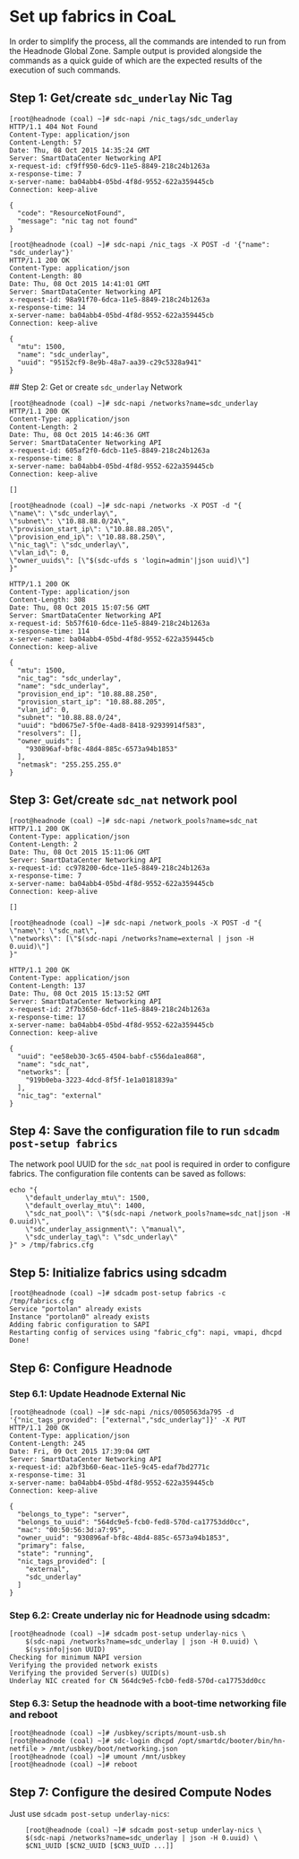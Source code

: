 <!--
    This Source Code Form is subject to the terms of the Mozilla Public
    License, v. 2.0. If a copy of the MPL was not distributed with this
    file, You can obtain one at http://mozilla.org/MPL/2.0/.
-->

<!--
    Copyright (c) 2015, Joyent, Inc.
-->

# Set up fabrics in CoaL

In order to simplify the process, all the commands are intended to run from
the Headnode Global Zone. Sample output is provided alongside the commands
as a quick guide of which are the expected results of the execution of such
commands.

## Step 1: Get/create `sdc_underlay` Nic Tag

    [root@headnode (coal) ~]# sdc-napi /nic_tags/sdc_underlay
    HTTP/1.1 404 Not Found
    Content-Type: application/json
    Content-Length: 57
    Date: Thu, 08 Oct 2015 14:35:24 GMT
    Server: SmartDataCenter Networking API
    x-request-id: cf9ff950-6dc9-11e5-8849-218c24b1263a
    x-response-time: 7
    x-server-name: ba04abb4-05bd-4f8d-9552-622a359445cb
    Connection: keep-alive

    {
      "code": "ResourceNotFound",
      "message": "nic tag not found"
    }

    [root@headnode (coal) ~]# sdc-napi /nic_tags -X POST -d '{"name": "sdc_underlay"}'
    HTTP/1.1 200 OK
    Content-Type: application/json
    Content-Length: 80
    Date: Thu, 08 Oct 2015 14:41:01 GMT
    Server: SmartDataCenter Networking API
    x-request-id: 98a91f70-6dca-11e5-8849-218c24b1263a
    x-response-time: 14
    x-server-name: ba04abb4-05bd-4f8d-9552-622a359445cb
    Connection: keep-alive

    {
      "mtu": 1500,
      "name": "sdc_underlay",
      "uuid": "95152cf9-8e9b-48a7-aa39-c29c5328a941"
    }

## Step 2: Get or create `sdc_underlay` Network

    [root@headnode (coal) ~]# sdc-napi /networks?name=sdc_underlay
    HTTP/1.1 200 OK
    Content-Type: application/json
    Content-Length: 2
    Date: Thu, 08 Oct 2015 14:46:36 GMT
    Server: SmartDataCenter Networking API
    x-request-id: 605af2f0-6dcb-11e5-8849-218c24b1263a
    x-response-time: 8
    x-server-name: ba04abb4-05bd-4f8d-9552-622a359445cb
    Connection: keep-alive

    []

    [root@headnode (coal) ~]# sdc-napi /networks -X POST -d "{
    \"name\": \"sdc_underlay\",
    \"subnet\": \"10.88.88.0/24\",
    \"provision_start_ip\": \"10.88.88.205\",
    \"provision_end_ip\": \"10.88.88.250\",
    \"nic_tag\": \"sdc_underlay\",
    \"vlan_id\": 0,
    \"owner_uuids\": [\"$(sdc-ufds s 'login=admin'|json uuid)\"]
    }"

    HTTP/1.1 200 OK
    Content-Type: application/json
    Content-Length: 308
    Date: Thu, 08 Oct 2015 15:07:56 GMT
    Server: SmartDataCenter Networking API
    x-request-id: 5b57f610-6dce-11e5-8849-218c24b1263a
    x-response-time: 114
    x-server-name: ba04abb4-05bd-4f8d-9552-622a359445cb
    Connection: keep-alive

    {
      "mtu": 1500,
      "nic_tag": "sdc_underlay",
      "name": "sdc_underlay",
      "provision_end_ip": "10.88.88.250",
      "provision_start_ip": "10.88.88.205",
      "vlan_id": 0,
      "subnet": "10.88.88.0/24",
      "uuid": "bd0675e7-5f0e-4ad8-8418-92939914f583",
      "resolvers": [],
      "owner_uuids": [
        "930896af-bf8c-48d4-885c-6573a94b1853"
      ],
      "netmask": "255.255.255.0"
    }


## Step 3: Get/create `sdc_nat` network pool

    [root@headnode (coal) ~]# sdc-napi /network_pools?name=sdc_nat
    HTTP/1.1 200 OK
    Content-Type: application/json
    Content-Length: 2
    Date: Thu, 08 Oct 2015 15:11:06 GMT
    Server: SmartDataCenter Networking API
    x-request-id: cc978200-6dce-11e5-8849-218c24b1263a
    x-response-time: 7
    x-server-name: ba04abb4-05bd-4f8d-9552-622a359445cb
    Connection: keep-alive

    []

    [root@headnode (coal) ~]# sdc-napi /network_pools -X POST -d "{
    \"name\": \"sdc_nat\",
    \"networks\": [\"$(sdc-napi /networks?name=external | json -H 0.uuid)\"]
    }"

    HTTP/1.1 200 OK
    Content-Type: application/json
    Content-Length: 137
    Date: Thu, 08 Oct 2015 15:13:52 GMT
    Server: SmartDataCenter Networking API
    x-request-id: 2f7b3650-6dcf-11e5-8849-218c24b1263a
    x-response-time: 17
    x-server-name: ba04abb4-05bd-4f8d-9552-622a359445cb
    Connection: keep-alive

    {
      "uuid": "ee58eb30-3c65-4504-babf-c556da1ea868",
      "name": "sdc_nat",
      "networks": [
        "919b0eba-3223-4dcd-8f5f-1e1a0181839a"
      ],
      "nic_tag": "external"
    }


## Step 4: Save the configuration file to run `sdcadm post-setup fabrics`

The network pool UUID for the `sdc_nat` pool is required in order to configure
fabrics. The configuration file contents can be saved as follows:

    echo "{
        \"default_underlay_mtu\": 1500,
        \"default_overlay_mtu\": 1400,
        \"sdc_nat_pool\": \"$(sdc-napi /network_pools?name=sdc_nat|json -H 0.uuid)\",
        \"sdc_underlay_assignment\": \"manual\",
        \"sdc_underlay_tag\": \"sdc_underlay\"
    }" > /tmp/fabrics.cfg

## Step 5: Initialize fabrics using sdcadm

    [root@headnode (coal) ~]# sdcadm post-setup fabrics -c /tmp/fabrics.cfg
    Service "portolan" already exists
    Instance "portolan0" already exists
    Adding fabric configuration to SAPI
    Restarting config of services using "fabric_cfg": napi, vmapi, dhcpd
    Done!

## Step 6: Configure Headnode

### Step 6.1: Update Headnode External Nic

    [root@headnode (coal) ~]# sdc-napi /nics/0050563da795 -d '{"nic_tags_provided": ["external","sdc_underlay"]}' -X PUT
    HTTP/1.1 200 OK
    Content-Type: application/json
    Content-Length: 245
    Date: Fri, 09 Oct 2015 17:39:04 GMT
    Server: SmartDataCenter Networking API
    x-request-id: a2bf3b60-6eac-11e5-9c45-edaf7bd2771c
    x-response-time: 31
    x-server-name: ba04abb4-05bd-4f8d-9552-622a359445cb
    Connection: keep-alive

    {
      "belongs_to_type": "server",
      "belongs_to_uuid": "564dc9e5-fcb0-fed8-570d-ca17753dd0cc",
      "mac": "00:50:56:3d:a7:95",
      "owner_uuid": "930896af-bf8c-48d4-885c-6573a94b1853",
      "primary": false,
      "state": "running",
      "nic_tags_provided": [
        "external",
        "sdc_underlay"
      ]
    }

### Step 6.2: Create underlay nic for Headnode using sdcadm:

    [root@headnode (coal) ~]# sdcadm post-setup underlay-nics \
        $(sdc-napi /networks?name=sdc_underlay | json -H 0.uuid) \
        $(sysinfo|json UUID)
    Checking for minimum NAPI version
    Verifying the provided network exists
    Verifying the provided Server(s) UUID(s)
    Underlay NIC created for CN 564dc9e5-fcb0-fed8-570d-ca17753dd0cc

### Step 6.3: Setup the headnode with a boot-time networking file and reboot

    [root@headnode (coal) ~]# /usbkey/scripts/mount-usb.sh
    [root@headnode (coal) ~]# sdc-login dhcpd /opt/smartdc/booter/bin/hn-netfile > /mnt/usbkey/boot/networking.json
    [root@headnode (coal) ~]# umount /mnt/usbkey
    [root@headnode (coal) ~]# reboot

## Step 7: Configure the desired Compute Nodes

Just use `sdcadm post-setup underlay-nics`:

        [root@headnode (coal) ~]# sdcadm post-setup underlay-nics \
        $(sdc-napi /networks?name=sdc_underlay | json -H 0.uuid) \
        $CN1_UUID [$CN2_UUID [$CN3_UUID ...]]

